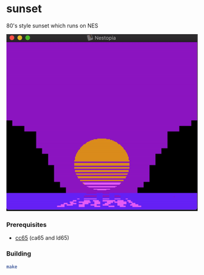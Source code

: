 # sunset
80's style sunset which runs on NES

![sunset](assets/sunset.gif)

### Prerequisites
+ [cc65](https://cc65.github.io "CC65 project page") (ca65 and ld65)

### Building
```bash
make
```
